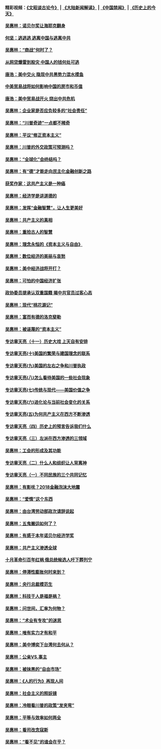 #### 精彩视频：[《文昭谈古论今》](https://github.com/gfw-breaker/wenzhao/blob/master/README.md?t=12280630) | [《大陆新闻解读》](https://github.com/gfw-breaker/ntdtv-comedy/blob/master/README.md?t=12280630) | [《中国禁闻》](https://github.com/gfw-breaker/ntdtv-news/blob/master/README.md?t=12280630) | [《历史上的今天》](https://github.com/gfw-breaker/today-in-history/blob/master/README.md?t=12280630) 

#### [吴惠林：诺贝尔奖让海耶克翻身](../pages/nsc423/n10890049.md?t=12280630) 

#### [何坚：逃逃逃 逃离中国与逃离中共](../pages/nsc423/n10592891.md?t=12280630) 

#### [吴惠林：“商战”何时了？](../pages/nsc423/n10573558.md?t=12280630) 

#### [从网贷爆雷到股灾 中国人的钱何处可逃](../pages/nsc423/n10572800.md?t=12280630) 

#### [唐浩：美中交火 隐现中共黑势力混水摸鱼](../pages/nsc423/n10544040.md?t=12280630) 

#### [中美贸易战将如何影响中国的房市和币值](../pages/nsc423/n10543697.md?t=12280630) 

#### [唐浩：美中贸易战开火 烧出中共危机](../pages/nsc423/n10540126.md?t=12280630) 

#### [吴惠林：企业家是否应负较多的“社会责任”](../pages/nsc423/n10535022.md?t=12280630) 

#### [吴惠林：“川普奇迹”一点都不稀奇](../pages/nsc423/n10512808.md?t=12280630) 

#### [吴惠林：平议“修正资本主义”](../pages/nsc423/n10495724.md?t=12280630) 

#### [吴惠林：川普的外交政策可预测吗？](../pages/nsc423/n10462387.md?t=12280630) 

#### [吴惠林：“全球化”会终结吗？](../pages/nsc423/n10452838.md?t=12280630) 

#### [吴惠林：有“德”才能走向民主化金融创新之路](../pages/nsc423/n10432292.md?t=12280630) 

#### [获奖作家：这共产主义是一种癌](../pages/nsc423/n10431541.md?t=12280630) 

#### [吴惠林：经济学是讲道德的](../pages/nsc423/n10398014.md?t=12280630) 

#### [吴惠林：发挥“金融智慧”，让人生更美好](../pages/nsc423/n10375019.md?t=12280630) 

#### [吴惠林：共产主义的真相](../pages/nsc423/n10351394.md?t=12280630) 

#### [吴惠林：重拾古人的智慧](../pages/nsc423/n10337691.md?t=12280630) 

#### [吴惠林：理念永恒的《资本主义与自由》](../pages/nsc423/n10316274.md?t=12280630) 

#### [吴惠林：数位经济的美丽与哀愁](../pages/nsc423/n10292946.md?t=12280630) 

#### [吴惠林：美中经济战将开打？](../pages/nsc423/n10258825.md?t=12280630) 

#### [吴惠林：可怕的中国经济扩张](../pages/nsc423/n10219147.md?t=12280630) 

#### [政协委员提承认双重国籍 揭中共官员过客心态](../pages/nsc423/n10208809.md?t=12280630) 

#### [吴惠林：现代“桃花源记”](../pages/nsc423/n10185234.md?t=12280630) 

#### [吴惠林：富而有德的洛克斐勒](../pages/nsc423/n10142264.md?t=12280630) 

#### [吴惠林：被诬蔑的“资本主义”](../pages/nsc423/n10124816.md?t=12280630) 

#### [专访章天亮（十一）历史大戏 上天自有安排](../pages/nsc423/n10094905.md?t=12280630) 

#### [专访章天亮(十)美国的繁荣与建国理念的联系](../pages/nsc423/n10094899.md?t=12280630) 

#### [专访章天亮(九)美国的左右之争和川普执政](../pages/nsc423/n10094889.md?t=12280630) 

#### [专访章天亮(八)怎么看待美国的一些社会现象](../pages/nsc423/n10094857.md?t=12280630) 

#### [专访章天亮(七)传统与现代——美国价值之争](../pages/nsc423/n10093140.md?t=12280630) 

#### [专访章天亮(六)进化论与当前社会变化的关系](../pages/nsc423/n10092036.md?t=12280630) 

#### [专访章天亮(五)为何共产主义在西方不断渗透](../pages/nsc423/n10083620.md?t=12280630) 

#### [专访章天亮（四）历史上的预言告诉我们什么](../pages/nsc423/n10083606.md?t=12280630) 

#### [专访章天亮（三）左派在西方渗透的三领域](../pages/nsc423/n10081115.md?t=12280630) 

#### [吴惠林：工会的形成及其功能](../pages/nsc423/n10080633.md?t=12280630) 

#### [专访章天亮（二）什么人和组织让人背离神](../pages/nsc423/n10076637.md?t=12280630) 

#### [专访章天亮（一）不同民族的三个共同记忆](../pages/nsc423/n10074188.md?t=12280630) 

#### [吴惠林：有影呒？2018金融泡沫大地震](../pages/nsc423/n10040534.md?t=12280630) 

#### [吴惠林：“爱情”这个东西](../pages/nsc423/n10019423.md?t=12280630) 

#### [吴惠林：由台湾劳动部政次请辞说起](../pages/nsc423/n9979679.md?t=12280630) 

#### [吴惠林：五鬼搬运如何了？](../pages/nsc423/n9925338.md?t=12280630) 

#### [吴惠林：有感于本年诺贝尔经济学奖](../pages/nsc423/n9871883.md?t=12280630) 

#### [吴惠林：共产主义渗透全球](../pages/nsc423/n9812748.md?t=12280630) 

#### [十月革命引百年红祸 俄总统候选人吁下葬列宁](../pages/nsc423/n9810182.md?t=12280630) 

#### [吴惠林：停滞性膨胀何时来到？](../pages/nsc423/n9764136.md?t=12280630) 

#### [吴惠林：央行总裁模范生](../pages/nsc423/n9728134.md?t=12280630) 

#### [吴惠林：科技于人是福是祸？](../pages/nsc423/n9672982.md?t=12280630) 

#### [吴惠林：问世间，汇率为何物？](../pages/nsc423/n9621788.md?t=12280630) 

#### [吴惠林：“术业有专攻”的迷思](../pages/nsc423/n9580363.md?t=12280630) 

#### [吴惠林：唯有实力才有和平](../pages/nsc423/n9529599.md?t=12280630) 

#### [吴惠林：美中博奕下台湾何去何从？](../pages/nsc423/n9483598.md?t=12280630) 

#### [吴惠林：公亲VS.事主](../pages/nsc423/n9425637.md?t=12280630) 

#### [吴惠林：被抹黑的“自由市场”](../pages/nsc423/n9351545.md?t=12280630) 

#### [吴惠林：《人的行为》再现人间](../pages/nsc423/n9296339.md?t=12280630) 

#### [吴惠林：社会主义的照妖镜](../pages/nsc423/n9243460.md?t=12280630) 

#### [吴惠林：冷眼看川普的政策“发夹弯”](../pages/nsc423/n9120684.md?t=12280630) 

#### [吴惠林：平等与效率如何两全](../pages/nsc423/n9075430.md?t=12280630) 

#### [吴惠林：看司改念寇斯](../pages/nsc423/n9024915.md?t=12280630) 

#### [吴惠林：“看不见”的谁会在乎？](../pages/nsc423/n8977488.md?t=12280630) 

